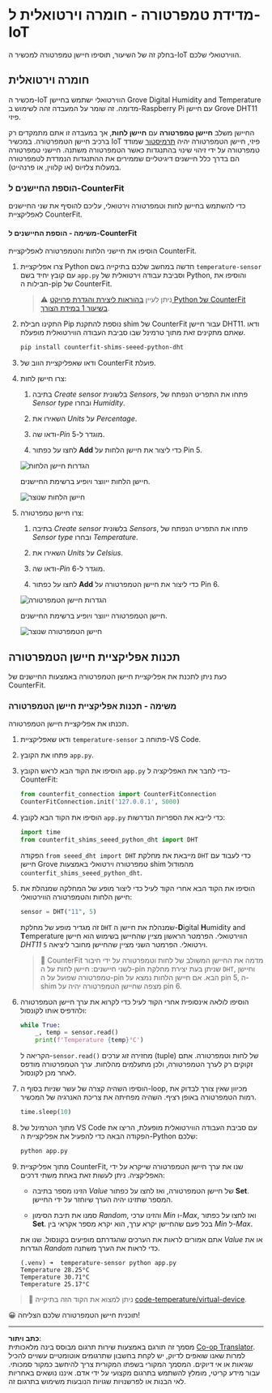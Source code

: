 <!--
CO_OP_TRANSLATOR_METADATA:
{
  "original_hash": "70e5a428b607cd5a9a4f422c2a4df03d",
  "translation_date": "2025-08-27T21:07:18+00:00",
  "source_file": "2-farm/lessons/1-predict-plant-growth/virtual-device-temp.md",
  "language_code": "he"
}
-->
# מדידת טמפרטורה - חומרה וירטואלית ל-IoT

בחלק זה של השיעור, תוסיפו חיישן טמפרטורה למכשיר ה-IoT הווירטואלי שלכם.

## חומרה וירטואלית

מכשיר ה-IoT הווירטואלי ישתמש בחיישן Grove Digital Humidity and Temperature מדומה. זה שומר על המעבדה זהה לשימוש ב-Raspberry Pi עם חיישן Grove DHT11 פיזי.

החיישן משלב **חיישן טמפרטורה** עם **חיישן לחות**, אך במעבדה זו אתם מתמקדים רק ברכיב חיישן הטמפרטורה. במכשיר IoT פיזי, חיישן הטמפרטורה יהיה [תרמיסטור](https://wikipedia.org/wiki/Thermistor) שמודד טמפרטורה על ידי זיהוי שינוי בהתנגדות כאשר הטמפרטורה משתנה. חיישני טמפרטורה הם בדרך כלל חיישנים דיגיטליים שממירים את ההתנגדות הנמדדת לטמפרטורה במעלות צלזיוס (או קלווין, או פרנהייט).

### הוספת החיישנים ל-CounterFit

כדי להשתמש בחיישן לחות וטמפרטורה וירטואלי, עליכם להוסיף את שני החיישנים לאפליקציית CounterFit.

#### משימה - הוספת החיישנים ל-CounterFit

הוסיפו את חיישני הלחות והטמפרטורה לאפליקציית CounterFit.

1. צרו אפליקציית Python חדשה במחשב שלכם בתיקייה בשם `temperature-sensor` עם קובץ יחיד בשם `app.py` וסביבת עבודה וירטואלית של Python, והוסיפו את חבילות ה-pip של CounterFit.

    > ⚠️ ניתן לעיין [בהוראות ליצירת והגדרת פרויקט Python של CounterFit בשיעור 1 במידת הצורך](../../../1-getting-started/lessons/1-introduction-to-iot/virtual-device.md).

1. התקינו חבילת Pip נוספת להתקנת shim של CounterFit עבור חיישן DHT11. ודאו שאתם מתקינים זאת מתוך טרמינל שבו סביבת העבודה הווירטואלית מופעלת.

    ```sh
    pip install counterfit-shims-seeed-python-dht
    ```

1. ודאו שאפליקציית הווב של CounterFit פועלת.

1. צרו חיישן לחות:

    1. בתיבה *Create sensor* בלשונית *Sensors*, פתחו את התפריט הנפתח של *Sensor type* ובחרו *Humidity*.

    1. השאירו את *Units* על *Percentage*.

    1. ודאו שה-*Pin* מוגדר ל-5.

    1. לחצו על כפתור **Add** כדי ליצור את חיישן הלחות על Pin 5.

    ![הגדרות חיישן הלחות](../../../../../translated_images/counterfit-create-humidity-sensor.2750e27b6f30e09cf4e22101defd5252710717620816ab41ba688f91f757c49a.he.png)

    חיישן הלחות ייווצר ויופיע ברשימת החיישנים.

    ![חיישן הלחות שנוצר](../../../../../translated_images/counterfit-humidity-sensor.7b12f7f339e430cb26c8211d2dba4ef75261b353a01da0932698b5bebd693f27.he.png)

1. צרו חיישן טמפרטורה:

    1. בתיבה *Create sensor* בלשונית *Sensors*, פתחו את התפריט הנפתח של *Sensor type* ובחרו *Temperature*.

    1. השאירו את *Units* על *Celsius*.

    1. ודאו שה-*Pin* מוגדר ל-6.

    1. לחצו על כפתור **Add** כדי ליצור את חיישן הטמפרטורה על Pin 6.

    ![הגדרות חיישן הטמפרטורה](../../../../../translated_images/counterfit-create-temperature-sensor.199350ed34f7343d79dccbe95eaf6c11d2121f03d1c35ab9613b330c23f39b29.he.png)

    חיישן הטמפרטורה ייווצר ויופיע ברשימת החיישנים.

    ![חיישן הטמפרטורה שנוצר](../../../../../translated_images/counterfit-temperature-sensor.f0560236c96a9016bafce7f6f792476fe3367bc6941a1f7d5811d144d4bcbfff.he.png)

## תכנות אפליקציית חיישן הטמפרטורה

כעת ניתן לתכנת את אפליקציית חיישן הטמפרטורה באמצעות החיישנים של CounterFit.

### משימה - תכנות אפליקציית חיישן הטמפרטורה

תכנתו את אפליקציית חיישן הטמפרטורה.

1. ודאו שאפליקציית `temperature-sensor` פתוחה ב-VS Code.

1. פתחו את הקובץ `app.py`.

1. הוסיפו את הקוד הבא לראש הקובץ `app.py` כדי לחבר את האפליקציה ל-CounterFit:

    ```python
    from counterfit_connection import CounterFitConnection
    CounterFitConnection.init('127.0.0.1', 5000)
    ```

1. הוסיפו את הקוד הבא לקובץ `app.py` כדי לייבא את הספריות הנדרשות:

    ```python
    import time
    from counterfit_shims_seeed_python_dht import DHT
    ```

    הפקודה `from seeed_dht import DHT` מייבאת את מחלקת `DHT` כדי לעבוד עם חיישן Grove טמפרטורה וירטואלי באמצעות shim מהמודול `counterfit_shims_seeed_python_dht`.

1. הוסיפו את הקוד הבא אחרי הקוד לעיל כדי ליצור מופע של המחלקה שמנהלת את חיישן הלחות והטמפרטורה הווירטואלי:

    ```python
    sensor = DHT("11", 5)
    ```

    זה מגדיר מופע של מחלקת `DHT` שמנהלת את חיישן ה-**D**igital **H**umidity and **T**emperature הווירטואלי. הפרמטר הראשון מציין שהחיישן בשימוש הוא חיישן *DHT11* וירטואלי. הפרמטר השני מציין שהחיישן מחובר ליציאה `5`.

    > 💁 CounterFit מדמה את החיישן המשולב של לחות וטמפרטורה על ידי חיבור לשני חיישנים: חיישן לחות על ה-pin שניתן בעת יצירת מחלקת `DHT`, וחיישן טמפרטורה שפועל על ה-pin הבא. אם חיישן הלחות נמצא על pin 5, ה-shim מצפה שחיישן הטמפרטורה יהיה על pin 6.

1. הוסיפו לולאה אינסופית אחרי הקוד לעיל כדי לקרוא את ערך חיישן הטמפרטורה ולהדפיס אותו לקונסול:

    ```python
    while True:
        _, temp = sensor.read()
        print(f'Temperature {temp}°C')
    ```

    הקריאה ל-`sensor.read()` מחזירה זוג ערכים (tuple) של לחות וטמפרטורה. אתם זקוקים רק לערך הטמפרטורה, ולכן מתעלמים מהלחות. ערך הטמפרטורה מודפס לאחר מכן לקונסול.

1. הוסיפו השהיה קצרה של עשר שניות בסוף ה-loop, מכיוון שאין צורך לבדוק את רמות הטמפרטורה באופן רציף. השהיה מפחיתה את צריכת האנרגיה של המכשיר.

    ```python
    time.sleep(10)
    ```

1. מתוך הטרמינל של VS Code עם סביבת העבודה הווירטואלית מופעלת, הריצו את הפקודה הבאה כדי להפעיל את אפליקציית ה-Python שלכם:

    ```sh
    python app.py
    ```

1. מתוך אפליקציית CounterFit, שנו את ערך חיישן הטמפרטורה שייקרא על ידי האפליקציה. ניתן לעשות זאת באחת משתי דרכים:

    * הזינו מספר בתיבה *Value* של חיישן הטמפרטורה, ואז לחצו על כפתור **Set**. המספר שתזינו יהיה הערך שיוחזר על ידי החיישן.

    * סמנו את תיבת הסימון *Random*, והזינו ערכי *Min* ו-*Max*, ואז לחצו על כפתור **Set**. בכל פעם שהחיישן יקרא ערך, הוא יקרא מספר אקראי בין *Min* ל-*Max*.

    אתם אמורים לראות את הערכים שהגדרתם מופיעים בקונסול. שנו את *Value* או את הגדרות *Random* כדי לראות את הערך משתנה.

    ```output
    (.venv) ➜  temperature-sensor python app.py
    Temperature 28.25°C
    Temperature 30.71°C
    Temperature 25.17°C
    ```

> 💁 ניתן למצוא את הקוד הזה בתיקייה [code-temperature/virtual-device](../../../../../2-farm/lessons/1-predict-plant-growth/code-temperature/virtual-device).

😀 תוכנית חיישן הטמפרטורה שלכם הצליחה!

---

**כתב ויתור**:  
מסמך זה תורגם באמצעות שירות תרגום מבוסס בינה מלאכותית [Co-op Translator](https://github.com/Azure/co-op-translator). למרות שאנו שואפים לדיוק, יש לקחת בחשבון שתרגומים אוטומטיים עשויים להכיל שגיאות או אי דיוקים. המסמך המקורי בשפתו המקורית צריך להיחשב כמקור סמכותי. עבור מידע קריטי, מומלץ להשתמש בתרגום מקצועי על ידי אדם. איננו נושאים באחריות לאי הבנות או לפרשנויות שגויות הנובעות משימוש בתרגום זה.